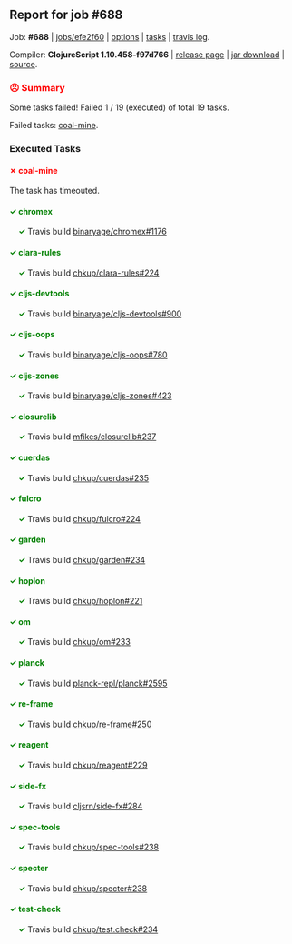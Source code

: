 ## Report for job #688

Job: **#688** | [jobs/efe2f60](https://github.com/cljs-oss/canary/commit/efe2f60a1a127ae319d9fa563ec1625d984ab083) | [options](options.edn) | [tasks](tasks.edn) | [travis log](https://travis-ci.org/cljs-oss/canary/builds/459329077).

Compiler: **ClojureScript 1.10.458-f97d766** | [release page](https://github.com/cljs-oss/canary/releases/tag/r1.10.458-f97d766) | [jar download](https://github.com/cljs-oss/canary/releases/download/r1.10.458-f97d766/clojurescript-1.10.458-f97d766.jar) | [source](https://github.com/clojure/clojurescript/commit/f97d766defd02f7d43abd37e3e9b04790a521b1e).

### <b style='color:red'>☹ Summary</b>

Some tasks failed! Failed 1 / 19 (executed) of total 19 tasks.

Failed tasks: [coal-mine](#-coal-mine).

### Executed Tasks

#### <b style='color:red'>&#x2717; coal-mine</b>
The task has timeouted.

#### <b style='color:green'>&#x2713; chromex</b>
&nbsp;&nbsp;&nbsp;&nbsp;<b style='color:green'>&#x2713;</b> Travis build [binaryage/chromex#1176](https://travis-ci.org/binaryage/chromex/builds/459329593)<br>

#### <b style='color:green'>&#x2713; clara-rules</b>
&nbsp;&nbsp;&nbsp;&nbsp;<b style='color:green'>&#x2713;</b> Travis build [chkup/clara-rules#224](https://travis-ci.org/chkup/clara-rules/builds/459329595)<br>

#### <b style='color:green'>&#x2713; cljs-devtools</b>
&nbsp;&nbsp;&nbsp;&nbsp;<b style='color:green'>&#x2713;</b> Travis build [binaryage/cljs-devtools#900](https://travis-ci.org/binaryage/cljs-devtools/builds/459329597)<br>

#### <b style='color:green'>&#x2713; cljs-oops</b>
&nbsp;&nbsp;&nbsp;&nbsp;<b style='color:green'>&#x2713;</b> Travis build [binaryage/cljs-oops#780](https://travis-ci.org/binaryage/cljs-oops/builds/459329599)<br>

#### <b style='color:green'>&#x2713; cljs-zones</b>
&nbsp;&nbsp;&nbsp;&nbsp;<b style='color:green'>&#x2713;</b> Travis build [binaryage/cljs-zones#423](https://travis-ci.org/binaryage/cljs-zones/builds/459329601)<br>

#### <b style='color:green'>&#x2713; closurelib</b>
&nbsp;&nbsp;&nbsp;&nbsp;<b style='color:green'>&#x2713;</b> Travis build [mfikes/closurelib#237](https://travis-ci.org/mfikes/closurelib/builds/459329603)<br>

#### <b style='color:green'>&#x2713; cuerdas</b>
&nbsp;&nbsp;&nbsp;&nbsp;<b style='color:green'>&#x2713;</b> Travis build [chkup/cuerdas#235](https://travis-ci.org/chkup/cuerdas/builds/459329605)<br>

#### <b style='color:green'>&#x2713; fulcro</b>
&nbsp;&nbsp;&nbsp;&nbsp;<b style='color:green'>&#x2713;</b> Travis build [chkup/fulcro#224](https://travis-ci.org/chkup/fulcro/builds/459329613)<br>

#### <b style='color:green'>&#x2713; garden</b>
&nbsp;&nbsp;&nbsp;&nbsp;<b style='color:green'>&#x2713;</b> Travis build [chkup/garden#234](https://travis-ci.org/chkup/garden/builds/459329615)<br>

#### <b style='color:green'>&#x2713; hoplon</b>
&nbsp;&nbsp;&nbsp;&nbsp;<b style='color:green'>&#x2713;</b> Travis build [chkup/hoplon#221](https://travis-ci.org/chkup/hoplon/builds/459329617)<br>

#### <b style='color:green'>&#x2713; om</b>
&nbsp;&nbsp;&nbsp;&nbsp;<b style='color:green'>&#x2713;</b> Travis build [chkup/om#233](https://travis-ci.org/chkup/om/builds/459329623)<br>

#### <b style='color:green'>&#x2713; planck</b>
&nbsp;&nbsp;&nbsp;&nbsp;<b style='color:green'>&#x2713;</b> Travis build [planck-repl/planck#2595](https://travis-ci.org/planck-repl/planck/builds/459329621)<br>

#### <b style='color:green'>&#x2713; re-frame</b>
&nbsp;&nbsp;&nbsp;&nbsp;<b style='color:green'>&#x2713;</b> Travis build [chkup/re-frame#250](https://travis-ci.org/chkup/re-frame/builds/459329643)<br>

#### <b style='color:green'>&#x2713; reagent</b>
&nbsp;&nbsp;&nbsp;&nbsp;<b style='color:green'>&#x2713;</b> Travis build [chkup/reagent#229](https://travis-ci.org/chkup/reagent/builds/459329636)<br>

#### <b style='color:green'>&#x2713; side-fx</b>
&nbsp;&nbsp;&nbsp;&nbsp;<b style='color:green'>&#x2713;</b> Travis build [cljsrn/side-fx#284](https://travis-ci.org/cljsrn/side-fx/builds/459329629)<br>

#### <b style='color:green'>&#x2713; spec-tools</b>
&nbsp;&nbsp;&nbsp;&nbsp;<b style='color:green'>&#x2713;</b> Travis build [chkup/spec-tools#238](https://travis-ci.org/chkup/spec-tools/builds/459329649)<br>

#### <b style='color:green'>&#x2713; specter</b>
&nbsp;&nbsp;&nbsp;&nbsp;<b style='color:green'>&#x2713;</b> Travis build [chkup/specter#238](https://travis-ci.org/chkup/specter/builds/459329631)<br>

#### <b style='color:green'>&#x2713; test-check</b>
&nbsp;&nbsp;&nbsp;&nbsp;<b style='color:green'>&#x2713;</b> Travis build [chkup/test.check#234](https://travis-ci.org/chkup/test.check/builds/459329673)<br>